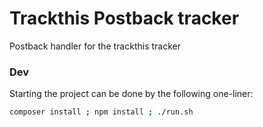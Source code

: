 Trackthis Postback tracker
==========================

Postback handler for the trackthis tracker

### Dev

Starting the project can be done by the following one-liner:

```sh
composer install ; npm install ; ./run.sh
```

